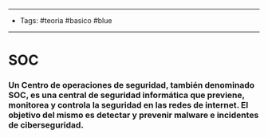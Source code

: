 ---------------------
- Tags: #teoria #basico #blue
---------------------
# SOC
### Un **Centro de operaciones de seguridad**, también denominado **SOC**, es una central de seguridad informática que previene, monitorea y controla la seguridad en las redes de internet. El objetivo del mismo es detectar y prevenir malware e incidentes de ciberseguridad.

